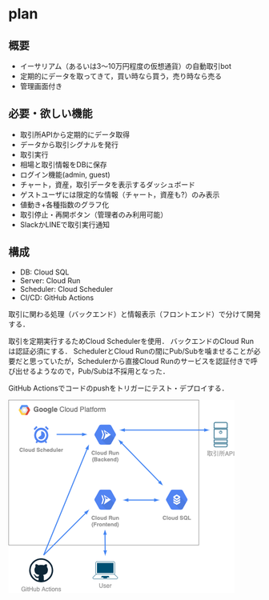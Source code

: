 # plan

## 概要

- イーサリアム（あるいは3〜10万円程度の仮想通貨）の自動取引bot
- 定期的にデータを取ってきて，買い時なら買う，売り時なら売る
- 管理画面付き

## 必要・欲しい機能

- 取引所APIから定期的にデータ取得
- データから取引シグナルを発行
- 取引実行
- 相場と取引情報をDBに保存
- ログイン機能(admin, guest)
- チャート，資産，取引データを表示するダッシュボード
- ゲストユーザには限定的な情報（チャート，資産も?）のみ表示
- 値動き+各種指数のグラフ化
- 取引停止・再開ボタン（管理者のみ利用可能）
- SlackかLINEで取引実行通知

## 構成

- DB: Cloud SQL
- Server: Cloud Run
- Scheduler: Cloud Scheduler
- CI/CD: GitHub Actions

取引に関わる処理（バックエンド）と情報表示（フロントエンド）で分けて開発する．

取引を定期実行するためCloud Schedulerを使用．
バックエンドのCloud Runは認証必須にする．
SchedulerとCloud Runの間にPub/Subを噛ませることが必要だと思っていたが，Schedulerから直接Cloud Runのサービスを認証付きで呼び出せるようなので，Pub/Subは不採用となった．

GitHub Actionsでコードのpushをトリガーにテスト・デプロイする．

![flow](flow.drawio.png)
